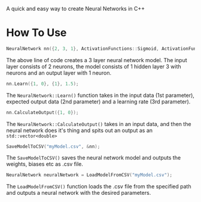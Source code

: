 A quick and easy way to create Neural Networks in C++

# How To Use

```cpp
NeuralNetwork nn({2, 3, 1}, ActivationFunctions::Sigmoid, ActivationFunctions::Sigmoid);
```
The above line of code creates a 3 layer neural network model.
The input layer consists of 2 neurons, the model consists of 1 hidden layer 3 with neurons and an output layer with 1 neuron.
```cpp
nn.Learn({1, 0}, {1}, 1.5);
```
The `NeuralNetwork::Learn()` function takes in the input data (1st parameter), expected output data (2nd parameter) and a learning rate (3rd parameter).
```cpp
nn.CalculateOutput({1, 0});
```
The `NeuralNetwork::CalculateOutput()` takes in an input data, and then the neural network does it's thing and spits out an output as an `std::vector<double>`
```cpp
SaveModelToCSV("myModel.csv", &nn);
```
The `SaveModelToCSV()` saves the neural network model and outputs the weights, biases etc as .csv file.
```cpp
NeuralNetwork neuralNetwork = LoadModelFromCSV("myModel.csv");
```
The `LoadModelFromCSV()` function loads the .csv file from the specified path and outputs a neural network with the desired parameters.
